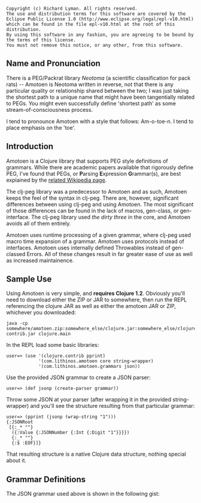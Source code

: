 
    Copyright (c) Richard Lyman. All rights reserved.
    The use and distribution terms for this software are covered by the
    Eclipse Public License 1.0 (http://www.eclipse.org/legal/epl-v10.html)
    which can be found in the file epl-v10.html at the root of this distribution.
    By using this software in any fashion, you are agreeing to be bound by
    the terms of this license.
    You must not remove this notice, or any other, from this software.


Name and Pronunciation
------------------------

There is a PEG/Packrat library *Neotoma* (a scientific classification for pack 
rats) -- Amotoen is Neotoma written in reverse, not that there is any particular 
quality or relationship shared between the two; I was just taking the shortest path 
to a unique name that might have been tangentially related to PEGs. You might even 
successfully define 'shortest path' as some stream-of-consciousness process.

I tend to pronounce Amotoen with a style that follows: Am-o-toe-n.
I tend to place emphasis on the 'toe'.


Introduction
------------

Amotoen is a Clojure library that supports PEG style definitions of grammars.
While there are academic papers available that rigorously define PEG, I've found
that PEGs, or **P**arsing **E**xpression **G**rammar(s), are best explained by the 
[related Wikipedia page](http://en.wikipedia.org/wiki/Parsing_expression_grammar).

The clj-peg library was a predecessor to Amotoen and as such, Amotoen keeps the 
feel of the syntax in clj-peg. There are, however, significant differences between 
using clj-peg and using Amotoen. The most significant of those differences can be 
found in the lack of macros, gen-class, or gen-interface. The clj-peg library used
*the dirty three* in the core, and Amotoen avoids all of them entirely.

Amotoen uses runtime processing of a given grammar, where clj-peg used macro 
time expansion of a grammar. Amotoen uses protocols instead of interfaces. Amotoen
uses internally defined Throwables instead of gen-classed Errors. All of these changes
result in far greater ease of use as well as increased maintainence.


Sample Use
----------

Using Amotoen is very simple, and **requires Clojure 1.2**.
Obviously you'll need to download either the ZIP or JAR to somewhere, then run the REPL 
referencing the clojure JAR as well as either the amotoen JAR or ZIP, whichever you downloaded:

    java -cp somewhere/amotoen.zip:somewhere_else/clojure.jar:somewhere_else/clojure-contrib.jar clojure.main

In the REPL load some basic libraries:

    user=> (use '(clojure.contrib pprint)
                '(com.lithinos.amotoen core string-wrapper) 
                '(com.lithinos.amotoen.grammars json))
    
Use the provided JSON grammar to create a JSON parser:

    user=> (def jsonp (create-parser grammar))

Throw some JSON at your parser (after wrapping it in the provided string-wrapper) and 
you'll see the structure resulting from that particular grammar:

    user=> (pprint (jsonp (wrap-string "1")))
    {:JSONRoot
     [{:_* ""}
      ({:Value {:JSONNumber {:Int {:Digit "1"}}}})
      {:_* ""}
      {:$ :EOF}]}


That resulting structure is a native Clojure data structure, nothing special about it.


Grammar Definitions
-------------------

The JSON grammar used above is shown in the following gist:

<script src="http://gist.github.com/514922.js?file=Amotoen_JSON_Grammar.clj"></script>
